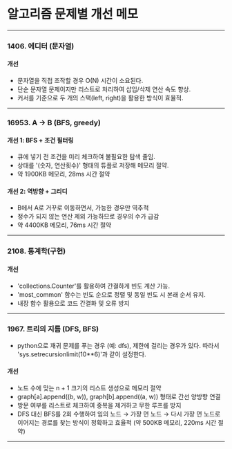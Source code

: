 # 알고리즘 문제별 개선 메모

---

### 1406. 에디터 (문자열) 
#### 개선
- 문자열을 직접 조작할 경우 O(N) 시간이 소요된다.
- 단순 문자열 문제이지만 리스트로 처리하여 삽입/삭제 연산 속도 향상.
- 커서를 기준으로 두 개의 스택(left, right)을 활용한 방식이 효율적.

---

### 16953. A → B (BFS, greedy)
#### 개선 1: BFS + 조건 필터링
- 큐에 넣기 전 조건을 미리 체크하여 불필요한 탐색 줄임.
- 상태를 '(숫자, 연산횟수)' 형태의 튜플로 저장해 메모리 절약.
- 약 1900KB 메모리, 28ms 시간 절약
#### 개선 2: 역방향 + 그리디
- B에서 A로 거꾸로 이동하면서, 가능한 경우만 역추적
- 정수가 되지 않는 연산 제외 가능하므로 경우의 수가 급감
- 약 4400KB 메모리, 76ms 시간 절약

---

### 2108. 통계학(구현)
#### 개선
- 'collections.Counter'를 활용하여 간결하게 빈도 계산 가능.
- 'most_common' 함수는 빈도 순으로 정렬 및 동일 빈도 시 본래 순서 유지.
- 내장 함수 활용으로 코드 간결화 및 오류 방지

---

### 1967. 트리의 지름 (DFS, BFS)
- python으로 재귀 문제를 푸는 경우 (예: dfs), 제한에 걸리는 경우가 있다. 따라서 'sys.setrecursionlimit(10**6)'과 같이 설정한다.
#### 개선
- 노드 수에 맞는 n + 1 크기의 리스트 생성으로 메모리 절약
- graph[a].append((b, w)), graph[b].append((a, w)) 형태로 간선 양방향 연결
- 방문 여부를 리스트로 체크하여 중복을 제거하고 무한 루프를 방지
- DFS 대신 BFS를 2회 수행하여 임의 노드 → 가장 먼 노드 → 다시 가장 먼 노드로 이어지는 경로를 찾는 방식이 정확하고 효율적 (약 500KB 메모리, 220ms 시간 절약)

---